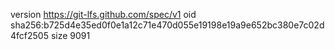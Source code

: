 version https://git-lfs.github.com/spec/v1
oid sha256:b725d4e35ed0f0e1a12c71e470d055e19198e19a9e652bc380e7c02d4fcf2505
size 9091
